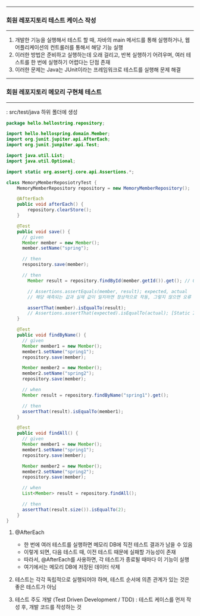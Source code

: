 -----
### 회원 레포지토리 테스트 케이스 작성
-----
1. 개발한 기능을 실행해서 테스트 할 때, 자바의 main 메서드를 통해 실행하거나, 웹 어플리케이션의 컨트롤러를 통해서 해당 기능 실행
2. 이러한 방법은 준비하고 실행하는데 오래 걸리고, 반복 실행하기 어려우며, 여러 테스트를 한 번에 실행하기 어렵다는 단점 존재
3. 이러한 문제는 Java는 JUnit이라는 프레임워크로 테스트를 실행해 문제 해결

-----
### 회원 레포지토리 메모리 구현체 테스트
-----
: src/test/java 하위 폴더에 생성
```java
package hello.hellostring.repository;

import hello.hellospring.domain.Member;
import org.junit.jupiter.api.AfterEach;
import org.junit.junpiter.api.Test;

import java.util.List;
import java.util.Optional;

import static org.assertj.core.api.Assertions.*;

class MemoryMemberReposiotryTest {
    MemoryMemberRepository repository = new MemoryMemberRepository();

    @AfterEach
    public void afterEach() {
        repository.clearStore();
    }

    @Test
    public void save() {
      // given
      Member member = new Member();
      member.setName("spring");

      // then
      respository.save(member);

      // then
        Member result = repository.findById(member.getId()).get(); // Optional 객체 값 추출 : get()

        // Assertions.assertEquals(member, result); expected, actual
        // 해당 예측되는 값과 실제 값이 일치하면 정상적으로 작동, 그렇지 않으면 오류 출력

        assertThat(member).isEqualTo(result);
        // Assertions.assertThat(expected).isEqualTo(actual); [Static Import 가능]
    }

    @Test
    public void findByName() {
      // given
      Member member1 = new Member();
      member1.setName("spring1");
      repository.save(member);

      Member member2 = new Member();
      member2.setName("spring2");
      repository.save(member);

      // when
      Member result = repository.findByName("spring1").get();

      // then
      assertThat(result).isEqualTo(member1);
    }

    @Test
    public void findAll() {
      // given
      Member member1 = new Member();
      member1.setName("spring1");
      repository.save(member);

      Member member2 = new Member();
      member2.setName("spring2");
      repository.save(member);

      // when
      List<Member> result = repository.findAll();

      // then
      assertThat(result.size()).isEqualTo(2);
    }
}
```

1. @AfterEach
   - 한 번에 여러 테스트를 실행하면 메모리 DB에 직전 테스트 결과가 남을 수 있음
   - 이렇게 되면, 다음 테스트 때, 이전 테스트 때문에 실패할 가능성이 존재
   - 따라서, @AfterEach를 사용하면, 각 테스트가 종료될 때마다 이 기능이 실행
   - 여기에서는 메모리 DB에 저장된 데이터 삭제

2. 테스트는 각각 독립적으로 실행되어야 하며, 테스트 순서에 의존 관계가 있는 것은 좋은 테스트가 아님

3. 테스트 주도 개발 (Test Driven Development / TDD) : 테스트 케이스를 먼저 작성 후, 개발 코드를 작성하는 것 
